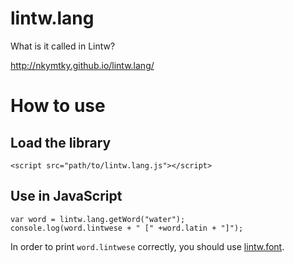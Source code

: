 # lintw.lang
What is it called in Lintw?

http://nkymtky.github.io/lintw.lang/

# How to use
## Load the library
```
<script src="path/to/lintw.lang.js"></script>
```

## Use in JavaScript
```
var word = lintw.lang.getWord("water");
console.log(word.lintwese + " [" +word.latin + "]");
```

In order to print `word.lintwese` correctly, you should use [lintw.font](https://github.com/nkymtky/lintw.font).

